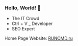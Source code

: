 ### Hello, World! 👋


- The IT Crowd
- Ctrl + V _ Developer
- SEO Expert

Home Page Website: [RUNCMD.ru](https://runcmd.ru "exxtesy's Homepage")


[link text itself]: (http://www.reddit.com)
